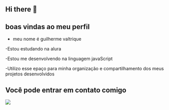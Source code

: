 ## Hi there 👋


## boas vindas ao meu perfil


- meu nome é guilherme valtrique

-Estou estudando na alura

-Estou me desenvolvendo na linguagem javaScript

-Utilizo esse epaço para minha organização e compartilhamento dos meus projetos desenvolvidos 


## Você pode entrar em contato comigo

![](https://media.tenor.com/eHrZxUdbF0AAAAAi/dog-ordinalsmedia.gif)
